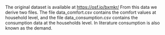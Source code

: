 The original dataset is available at https://osf.io/bxmkr/
From this data we derive two files. The file data_comfort.csv contains the comfort values at household level, and the file data_consumption.csv contains the consumption data at the households level.
In literature consumption is also known as the demand.

